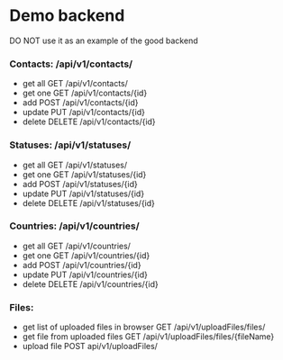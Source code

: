 Demo backend
======

DO NOT use it as an example of the good backend


### Contacts: /api/v1/contacts/

- get all GET /api/v1/contacts/
- get one GET /api/v1/contacts/{id}
- add POST /api/v1/contacts/{id}
- update PUT /api/v1/contacts/{id}
- delete DELETE /api/v1/contacts/{id}

### Statuses: /api/v1/statuses/ 

- get all GET /api/v1/statuses/
- get one GET /api/v1/statuses/{id}
- add POST /api/v1/statuses/{id}
- update PUT /api/v1/statuses/{id}
- delete DELETE /api/v1/statuses/{id}

### Countries: /api/v1/countries/ 

- get all GET /api/v1/countries/
- get one GET /api/v1/countries/{id}
- add POST /api/v1/countries/{id}
- update PUT /api/v1/countries/{id}
- delete DELETE /api/v1/countries/{id}


### Files: 
- get list of uploaded files in browser GET /api/v1/uploadFiles/files/
- get file from uploaded files GET /api/v1/uploadFiles/files/{fileName}
- upload file POST api/v1/uploadFiles/

